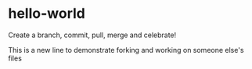 # hello-world
Create a branch, commit, pull, merge and celebrate!

This is a new line to demonstrate forking and working on someone else's files
